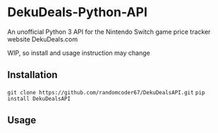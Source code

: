 # DekuDeals-Python-API

An unofficial Python 3 API for the Nintendo Switch game price tracker website DekuDeals.com

WIP, so install and usage instruction may change

## Installation 

`git clone https://github.com/randomcoder67/DekuDealsAPI.git`
`pip install DekuDealsAPI`

## Usage
